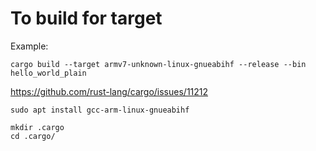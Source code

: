 # To build for target

Example:

```
cargo build --target armv7-unknown-linux-gnueabihf --release --bin hello_world_plain
```

https://github.com/rust-lang/cargo/issues/11212

```
sudo apt install gcc-arm-linux-gnueabihf
```

```
mkdir .cargo
cd .cargo/
```